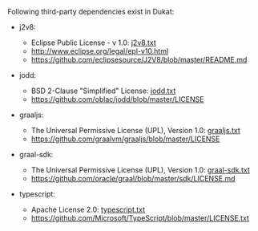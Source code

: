 Following third-party dependencies exist in Dukat:
    
* j2v8:
    * Eclipse Public License - v 1.0: [j2v8.txt](j2v8.txt)
    * http://www.eclipse.org/legal/epl-v10.html
    * https://github.com/eclipsesource/J2V8/blob/master/README.md
    
* jodd:
    * BSD 2-Clause "Simplified" License: [jodd.txt](jodd.txt)
    * https://github.com/oblac/jodd/blob/master/LICENSE            

* graaljs:
    * The Universal Permissive License (UPL), Version 1.0: [graaljs.txt](graaljs.txt)
    * https://github.com/graalvm/graaljs/blob/master/LICENSE    
    
* graal-sdk:
    * The Universal Permissive License (UPL), Version 1.0: [graal-sdk.txt](graal-sdk.txt)
    * https://github.com/oracle/graal/blob/master/sdk/LICENSE.md
            
* typescript:
    * Apache License 2.0: [typescript.txt](typescript.txt)
    * https://github.com/Microsoft/TypeScript/blob/master/LICENSE.txt
    
            
